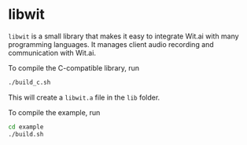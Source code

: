 # libwit

`libwit` is a small library that makes it easy to integrate Wit.ai with many programming languages. It manages client audio recording and communication with Wit.ai.

To compile the C-compatible library, run

```bash
./build_c.sh
```

This will create a `libwit.a` file in the `lib` folder.

To compile the example, run

```bash
cd example
./build.sh
```
